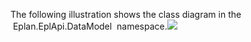 The following illustration shows the class diagram in the  Eplan.EplApi.DataModel  namespace.[![](graphs/DatamodelClassDiagram.png)](graphs/DatamodelClassDiagram.png "Click to enlarge")